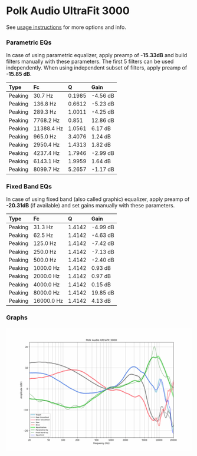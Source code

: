 # Polk Audio UltraFit 3000
See [usage instructions](https://github.com/jaakkopasanen/AutoEq#usage) for more options and info.

### Parametric EQs
In case of using parametric equalizer, apply preamp of **-15.33dB** and build filters manually
with these parameters. The first 5 filters can be used independently.
When using independent subset of filters, apply preamp of **-15.85 dB**.

| Type    | Fc         |      Q | Gain     |
|:--------|:-----------|:-------|:---------|
| Peaking | 30.7 Hz    | 0.1985 | -4.56 dB |
| Peaking | 136.8 Hz   | 0.6612 | -5.23 dB |
| Peaking | 289.3 Hz   | 1.0011 | -4.25 dB |
| Peaking | 7768.2 Hz  | 0.851  | 12.86 dB |
| Peaking | 11388.4 Hz | 1.0561 | 6.17 dB  |
| Peaking | 965.0 Hz   | 3.4076 | 1.24 dB  |
| Peaking | 2950.4 Hz  | 1.4313 | 1.82 dB  |
| Peaking | 4237.4 Hz  | 1.7946 | -2.99 dB |
| Peaking | 6143.1 Hz  | 1.9959 | 1.64 dB  |
| Peaking | 8099.7 Hz  | 5.2657 | -1.17 dB |

### Fixed Band EQs
In case of using fixed band (also called graphic) equalizer, apply preamp of **-20.31dB**
(if available) and set gains manually with these parameters.

| Type    | Fc         |      Q | Gain     |
|:--------|:-----------|:-------|:---------|
| Peaking | 31.3 Hz    | 1.4142 | -4.99 dB |
| Peaking | 62.5 Hz    | 1.4142 | -4.63 dB |
| Peaking | 125.0 Hz   | 1.4142 | -7.42 dB |
| Peaking | 250.0 Hz   | 1.4142 | -7.13 dB |
| Peaking | 500.0 Hz   | 1.4142 | -2.40 dB |
| Peaking | 1000.0 Hz  | 1.4142 | 0.93 dB  |
| Peaking | 2000.0 Hz  | 1.4142 | 0.97 dB  |
| Peaking | 4000.0 Hz  | 1.4142 | 0.15 dB  |
| Peaking | 8000.0 Hz  | 1.4142 | 19.85 dB |
| Peaking | 16000.0 Hz | 1.4142 | 4.13 dB  |

### Graphs
![](./Polk%20Audio%20UltraFit%203000.png)